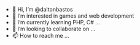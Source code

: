 - 👋 Hi, I’m @daltonbastos
- 👀 I’m interested in games and web development
- 🌱 I’m currently learning PHP, C# ...
- 💞️ I’m looking to collaborate on ...
- 📫 How to reach me ...

<!---
daltonbastos/daltonbastos is a ✨ special ✨ repository because its `README.md` (this file) appears on your GitHub profile.
You can click the Preview link to take a look at your changes.
--->
